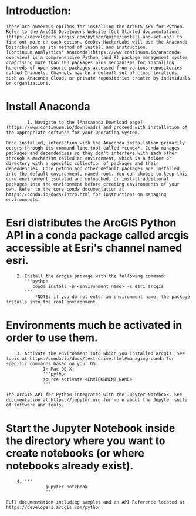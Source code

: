 # Introduction:

	There are numerous options for installing the ArcGIS API for Python. Refer to the ArcGIS Developers Website [Get Started documentation](https://developers.arcgis.com/python/guide/install-and-set-up/) to find out more on each option. GeoDev HackerLabs will use the Anaconda Distribution as its method of install and instruction. 
	[Continuum Analystics' Anaconda](https://www.continuum.io/anaconda-overview) is a comprehensive Python (and R) package management system comprising more than 100 packages plus mechanisms for installing hundreds of open source packages accessed from various repositories called Channels. Channels may be a default set of cloud locations, such as Anaconda Cloud, or private repositories created by individuals or organizations.

# Install Anaconda
	      	1. Navigate to the [Anacaonda Download page](https://www.continuum.io/downloads) and proceed with installation of the appropriate software for your Operating System. 

	Once installed, interaction with the Anaconda installation primarily occurs through its command-line tool called *conda*. Conda manages packages and dependencies so they don't interfere with each other through a mechanism called an environment, which is a folder or directory with a specific collection of packages and their dependencies. Core python and other default packages are installed into the default environment, named root. You can choose to keep this core environment isolated and untouched, or install additional packages into the environment before creating environments of your own. Refer to the core conda documentation at https://conda.io/docs/intro.html for instructions on managing environments.

# Esri distributes the ArcGIS Python API in a conda package called arcgis accessible at Esri's channel named esri. 

		2. Install the arcgis package with the following command:
		   '''python
		      conda install -n <environment_name> -c esri arcgis 
		   '''
	           *NOTE: if you do not enter an environment name, the package installs into the root environment.

# Environments much be activated in order to use them.
		3. Activate the environment into which you installed arcgis. See topic at https:/conda.io/docs/test-drive.html#managing-conda for specific commands based on your OS.
                  In Mac OS X:
                  '''python
                  source activate <ENVIRONMENT_NAME>
                  '''

	The ArcGIS API for Python integrates with the Jupyter Notebook. See documentation at https://jupyter.org for more about the Jupyter suite of software and tools.  

# Start the Jupyter Notebook inside the directory where you want to create notebooks (or where notebooks already exist).
		4. '''
                   jupyter notebook
                   ''' 

	Full documentation including samples and an API Reference located at https://developers.arcgis.com/python.

